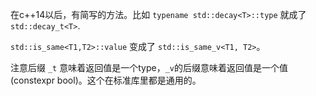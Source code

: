 在c++14以后，有简写的方法。比如 `typename std::decay<T>::type` 就成了 `std::decay_t<T>`.

`std::is_same<T1,T2>::value` 变成了 `std::is_same_v<T1, T2>`。

注意后缀 `_t` 意味着返回值是一个type，`_v`的后缀意味着返回值是一个值(constexpr bool)。这个在标准库里都是通用的。
